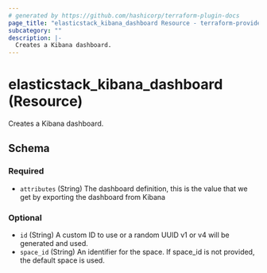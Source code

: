 ```yaml
---
# generated by https://github.com/hashicorp/terraform-plugin-docs
page_title: "elasticstack_kibana_dashboard Resource - terraform-provider-elasticstack"
subcategory: ""
description: |-
  Creates a Kibana dashboard.
---
```


# elasticstack_kibana_dashboard (Resource)

Creates a Kibana dashboard.



<!-- schema generated by tfplugindocs -->
## Schema

### Required

- `attributes` (String) The dashboard definition, this is the value that we get by exporting the dashboard from Kibana

### Optional

- `id` (String) A custom ID to use or a random UUID v1 or v4 will be generated and used.
- `space_id` (String) An identifier for the space. If space_id is not provided, the default space is used.
